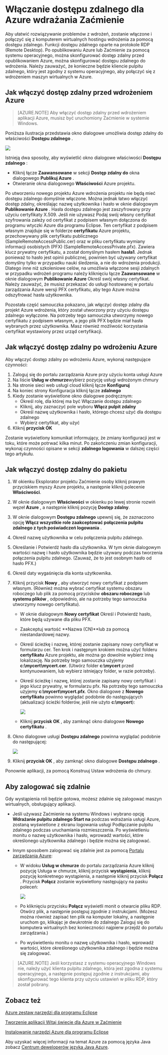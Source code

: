 <properties
    pageTitle="Włączanie dostępu zdalnego dla Azure wdrażania Zaćmienie"
    description="Dowiedz się, jak włączyć dostęp zdalny w przypadku wdrożeń Azure za pomocą narzędzi Azure dla programu Eclipse."
    services=""
    documentationCenter="java"
    authors="rmcmurray"
    manager="wpickett"
    editor=""/>

<tags
    ms.service="multiple"
    ms.workload="na"
    ms.tgt_pltfrm="multiple"
    ms.devlang="Java"
    ms.topic="article"
    ms.date="08/11/2016" 
    ms.author="robmcm"/>

<!-- Legacy MSDN URL = https://msdn.microsoft.com/library/azure/hh690951.aspx -->

# <a name="enabling-remote-access-for-azure-deployments-in-eclipse"></a>Włączanie dostępu zdalnego dla Azure wdrażania Zaćmienie

Aby ułatwić rozwiązywanie problemów z wdrożeń, zostanie włączone i połączyć się z komputerem wirtualnych hostingu wdrożenia za pomocą dostępu zdalnego. Funkcji dostępu zdalnego oparte na protokole RDP (Remote Desktop). Po opublikowaniu Azure lub Zaćmienie za pomocą systemu operacyjnego, można skonfigurować dostęp zdalny przed opublikowaniem Azure, można skonfigurować dostępu zdalnego do wdrożenia. Należy zauważyć, że konieczne będzie kliencie pulpitu zdalnego, który jest zgodny z systemu operacyjnego, aby połączyć się z wdrożeniem maszyn wirtualnych w Azure.

## <a name="how-to-enable-remote-access-before-you-deploy-to-azure"></a>Jak włączyć dostęp zdalny przed wdrożeniem Azure

> [AZURE.NOTE] Aby włączyć dostęp zdalny przed wdrożeniem aplikacji Azure, musisz być uruchomiony Zaćmienie w systemie Windows.

Poniższa ilustracja przedstawia okno dialogowe umożliwia dostęp zdalny do właściwości **Dostępu zdalnego** .

![][ic719494]

Istnieją dwa sposoby, aby wyświetlić okno dialogowe właściwości **Dostępu zdalnego** :

* Kliknij łącze **Zaawansowane** w sekcji **Dostęp zdalny do** okna dialogowego **Publikuj Azure** .
* Otwieranie okna dialogowego **Właściwości** Azure projektu.

Po utworzeniu nowego projektu Azure wdrożenia projektu nie będą mieć dostępu zdalnego domyślnie włączone. Można jednak łatwo włączyć dostęp zdalny, określając nazwę użytkownika i hasło w oknie dialogowym **Publikowanie Azure** . Hasła dostępu zdalnego jest zaszyfrowany przy użyciu certyfikaty X.509. Jeśli nie używasz Podaj swój własny certyfikat szyfrowania zależy od certyfikat z podpisem własnym dołączona do programu wtyczki Azure dla programu Eclipse. Ten certyfikat z podpisem własnym znajduje się w folderze **certyfikatu** Azure projektu, przechowywany plik certyfikatu publicznego (SampleRemoteAccessPublic.cer) oraz w pliku certyfikatu wymiany informacji osobistych (PFX) (SampleRemoteAccessPrivate.pfx). Zawiera klucz prywatny certyfikatu, a został domyślnym hasłem **hasła1**. Jednak ponieważ to hasło jest opinii publicznej, powinien być używany certyfikat domyślny tylko w przypadku nauki śledzenia, a nie do wdrożenia produkcji. Dlatego inne niż szkoleniowe celów, na umożliwia włączone sesji zdalnych w przypadku wdrożeń programu należy kliknięciu łącze **Zaawansowane** w oknie dialogowym **Publikowanie Azure** Określ swój własny certyfikat. Należy zauważyć, że musisz przekazać do usługi hostowanej w portalu zarządzania Azure wersji PFX certyfikatu, aby tego Azure można odszyfrować hasła użytkownika.

Pozostała część samouczka pokazano, jak włączyć dostęp zdalny dla projekt Azure wdrożenia, który został utworzony przy użyciu dostępu zdalnego wyłączone. Na potrzeby tego samouczka utworzymy nowego certyfikatu z podpisem własnym, a jego plik PFX będzie miał hasła wybranych przez użytkownika. Masz również możliwość korzystania certyfikat wystawiony przez urząd certyfikacji.

## <a name="how-to-enable-remote-access-after-you-have-deployed-to-azure"></a>Jak włączyć dostęp zdalny po wdrożeniu Azure

Aby włączyć dostęp zdalny po wdrożeniu Azure, wykonaj następujące czynności:

1. Zaloguj się do portalu zarządzania Azure przy użyciu konta usługi Azure
1. Na liście **Usług w chmurze**wybierz pozycję usługi wdrożonym chmury
1. Na stronie sieci web usługi cloud kliknij łącze **Konfiguruj**
1. Na koniec strony Konfiguracja kliknij łącze **zdalnego**
1. Kiedy zostanie wyświetlone okno dialogowe podręcznym:
    * Określ rolę, dla której ma być Włączanie dostępu zdalnego
    * Kliknij, aby zaznaczyć pole wyboru **Włącz pulpit zdalny**
    * Określ nazwę użytkownika i hasło, którego chcesz użyć dla dostępu zdalnego
    * Wybierz certyfikat, aby użyć
1. Kliknij **przycisk OK** 

Zostanie wyświetlony komunikat informujący, że zmiany konfiguracji jest w toku, które może potrwać kilka minut. Po zakończeniu zmian konfiguracji, wykonaj czynności opisane w sekcji **zdalnego logowania** w dalszej części tego artykułu.
    
## <a name="how-to-enable-remote-access-in-your-package"></a>Jak włączyć dostęp zdalny do pakietu

1. W okienku Eksplorator projektu Zaćmienie osoby kliknij prawym przyciskiem myszy Azure projektu, a następnie kliknij polecenie **Właściwości**.

1. W oknie dialogowym **Właściwości** w okienku po lewej stronie rozwiń węzeł **Azure** , a następnie kliknij pozycję **Dostęp zdalny**.

1. W oknie dialogowym **Dostępu zdalnego** upewnij się, że zaznaczono opcję **Włącz wszystkie role zaakceptować połączenia pulpitu zdalnego z tych poświadczeń logowania** .

1. Określ nazwę użytkownika w celu połączenia pulpitu zdalnego.

1. Określanie i Potwierdź hasło dla użytkownika. W tym oknie dialogowym wartości nazwę i hasło użytkownika będzie używany podczas tworzenia połączenia pulpitu zdalnego. (Zauważ, że to jest osobnym hasło od hasło PFX.)

1. Określ daty wygaśnięcia dla konta użytkownika.

1. Kliknij przycisk **Nowy** , aby utworzyć nowy certyfikat z podpisem własnym. (Również można wybrać certyfikat systemu obszaru roboczego lub plik za pomocą przycisków **obszaru roboczego** lub **systemu plików** , odpowiednio, ale na potrzeby tego samouczka utworzymy nowego certyfikatu).

    * W oknie dialogowym **Nowy certyfikat** Określ i Potwierdź hasło, które będą używane dla pliku PFX.

    * Zaakceptuj wartość **Nazwa (CN)**lub za pomocą niestandardowej nazwy.

    * Określ ścieżkę i nazwę, której zostanie zapisany nowy certyfikat w formularzu cer. Ten krok i następnym krokiem można użyć folderu **certyfikatu** Azure projektu, ale można go dowolnie wybierz inną lokalizację. Na potrzeby tego samouczka użyjemy **c:\mycert\mycert.cer**. (Utwórz folder **c:\mycert** przed kontynuowaniem, lub wybierz istniejący folder, w razie potrzeby).

    * Określ ścieżkę i nazwę, której zostanie zapisany nowy certyfikat i jego klucz prywatny, w formularzu pfx. Na potrzeby tego samouczka użyjemy **c:\mycert\mycert.pfx**. Okno dialogowe z **Nowego certyfikatu** powinno wyglądać podobnie do następujących (aktualizacji ścieżki folderów, jeśli nie użyto **c:\mycert**):

        ![][ic712275]

    * Kliknij **przycisk OK** , aby zamknąć okno dialogowe **Nowego certyfikatu** .

1. Okno dialogowe usługi **Dostępu zdalnego** powinna wyglądać podobnie do następującej:</p>

    ![][ic719495]

1. Kliknij **przycisk OK** , aby zamknąć okno dialogowe **Dostępu zdalnego** .
    
Ponownie aplikacji, za pomocą Konstruuj Ustaw wdrożenia do chmury.

## <a name="to-log-in-remotely"></a>Aby zalogować się zdalnie

Gdy wystąpienia roli będzie gotowa, możesz zdalnie się zalogować maszyn wirtualnych, obsługujący aplikacji.

* Jeśli używasz Zaćmienie na systemu Windows i wybrano opcję **Wdrażanie pulpitu zdalnego Start na** podczas wdrażania usługi Azure, zostaną wyświetlone z ekranu logowania usługi Podłączanie pulpitu zdalnego podczas uruchamiania rozmieszczenia. Po wyświetleniu monitu o nazwę użytkownika i hasło, wprowadź wartości, które określonego użytkownika zdalnego i będzie można się zalogować.

* Innym sposobem zalogować się zdalnie jest za pomocą <a href="http://go.microsoft.com/fwlink/?LinkID=512959">Portalu zarządzania Azure</a>:

    * W widoku **Usług w chmurze** do portalu zarządzania Azure kliknij pozycję Usługa w chmurze, kliknij przycisk **wystąpienia**, kliknij pozycję konkretnego wystąpienia, a następnie kliknij przycisk **Połącz** . Przycisk **Połącz** zostanie wyświetlony następujący na pasku poleceń:

        ![][ic659273]

    * Po kliknięciu przycisku **Połącz** wyświetli monit o otwarcie pliku RDP. Otwórz plik, a następnie postępuj zgodnie z instrukcjami. (Możesz można również zapisać ten plik na komputer lokalny, a następnie uruchom go, klikając je dwukrotnie do zdalnego Zaloguj się do komputera wirtualnych bez konieczności najpierw przejdź do portalu zarządzania.)

    * Po wyświetleniu monitu o nazwę użytkownika i hasło, wprowadź wartości, które określonego użytkownika zdalnego i będzie można się zalogować.

> [AZURE.NOTE] Jeśli korzystasz z systemu operacyjnego Windows nie, należy użyć klienta pulpitu zdalnego, która jest zgodna z systemu operacyjnego, a następnie postępuj zgodnie z instrukcjami, aby skonfigurować tego klienta przy użyciu ustawień w pliku RDP, który został pobrany.

## <a name="see-also"></a>Zobacz też

[Azure zestaw narzędzi dla programu Eclipse][]

[Tworzenie aplikacji Witaj świecie dla Azure w Zaćmienie][]

[Instalowanie narzędzi Azure dla programu Eclipse][] 

Aby uzyskać więcej informacji na temat Azure za pomocą języka Java zobacz [Centrum deweloperów języka Java Azure][].

<!-- URL List -->

[Centrum deweloperów języka Java Azure]: http://go.microsoft.com/fwlink/?LinkID=699547
[Azure Management Portal]: http://go.microsoft.com/fwlink/?LinkID=512959
[Azure zestaw narzędzi dla programu Eclipse]: http://go.microsoft.com/fwlink/?LinkID=699529
[Tworzenie aplikacji Witaj świecie dla Azure w Zaćmienie]: http://go.microsoft.com/fwlink/?LinkID=699533
[Instalowanie narzędzi Azure dla programu Eclipse]: http://go.microsoft.com/fwlink/?LinkId=699546

<!-- IMG List -->

[ic712275]: ./media/azure-toolkit-for-eclipse-enabling-remote-access-for-azure-deployments/ic712275.png
[ic719495]: ./media/azure-toolkit-for-eclipse-enabling-remote-access-for-azure-deployments/ic719495.png
[ic719494]: ./media/azure-toolkit-for-eclipse-enabling-remote-access-for-azure-deployments/ic719494.png
[ic659273]: ./media/azure-toolkit-for-eclipse-enabling-remote-access-for-azure-deployments/ic659273.png
